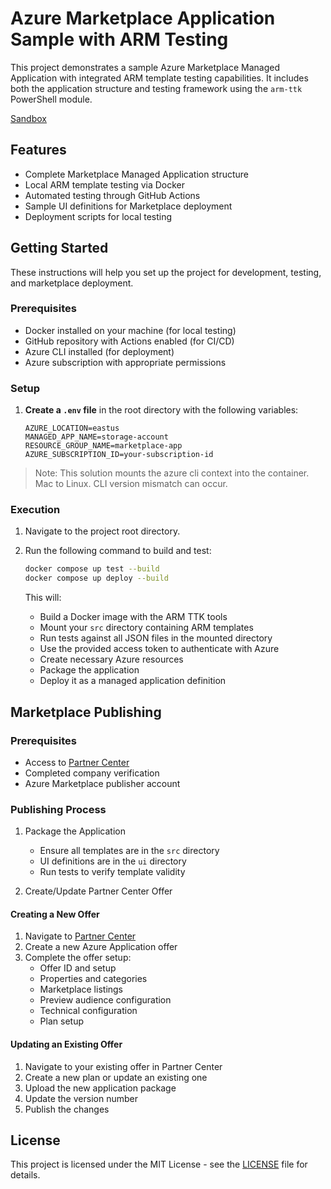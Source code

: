 # Azure Marketplace Application Sample with ARM Testing

This project demonstrates a sample Azure Marketplace Managed Application with integrated ARM template testing capabilities. It includes both the application structure and testing framework using the `arm-ttk` PowerShell module.

[Sandbox](https://portal.azure.com/?feature.customPortal=false#view/Microsoft_Azure_CreateUIDef/SandboxBlade)

## Features

- Complete Marketplace Managed Application structure
- Local ARM template testing via Docker
- Automated testing through GitHub Actions
- Sample UI definitions for Marketplace deployment
- Deployment scripts for local testing

## Getting Started

These instructions will help you set up the project for development, testing, and marketplace deployment.

### Prerequisites

- Docker installed on your machine (for local testing)
- GitHub repository with Actions enabled (for CI/CD)
- Azure CLI installed (for deployment)
- Azure subscription with appropriate permissions

### Setup

1. **Create a `.env` file** in the root directory with the following variables:

    ```env
    AZURE_LOCATION=eastus
    MANAGED_APP_NAME=storage-account
    RESOURCE_GROUP_NAME=marketplace-app
    AZURE_SUBSCRIPTION_ID=your-subscription-id
    ```

> Note: This solution mounts the azure cli context into the container.  Mac to Linux.  CLI version mismatch can occur.


### Execution

1. Navigate to the project root directory.
2. Run the following command to build and test:

    ```bash
    docker compose up test --build
    docker compose up deploy --build
    ```

    This will:
    - Build a Docker image with the ARM TTK tools
    - Mount your `src` directory containing ARM templates
    - Run tests against all JSON files in the mounted directory
    - Use the provided access token to authenticate with Azure
    - Create necessary Azure resources
    - Package the application
    - Deploy it as a managed application definition

## Marketplace Publishing

### Prerequisites

- Access to [Partner Center](https://partner.microsoft.com)
- Completed company verification
- Azure Marketplace publisher account

### Publishing Process

1. Package the Application
   - Ensure all templates are in the `src` directory
   - UI definitions are in the `ui` directory
   - Run tests to verify template validity

2. Create/Update Partner Center Offer

#### Creating a New Offer
1. Navigate to [Partner Center](https://partner.microsoft.com)
2. Create a new Azure Application offer
3. Complete the offer setup:
   - Offer ID and setup
   - Properties and categories
   - Marketplace listings
   - Preview audience configuration
   - Technical configuration
   - Plan setup

#### Updating an Existing Offer
1. Navigate to your existing offer in Partner Center
2. Create a new plan or update an existing one
3. Upload the new application package
4. Update the version number
5. Publish the changes

## License

This project is licensed under the MIT License - see the [LICENSE](LICENSE) file for details.